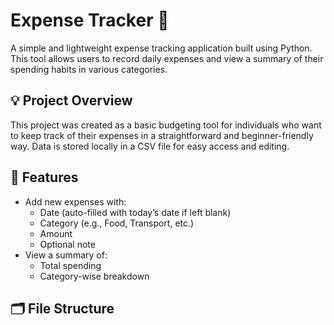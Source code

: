 # Expense Tracker 🧾

A simple and lightweight expense tracking application built using Python. This tool allows users to record daily expenses and view a summary of their spending habits in various categories.

## 💡 Project Overview

This project was created as a basic budgeting tool for individuals who want to keep track of their expenses in a straightforward and beginner-friendly way. Data is stored locally in a CSV file for easy access and editing.

## 🔧 Features

- Add new expenses with:
  - Date (auto-filled with today’s date if left blank)
  - Category (e.g., Food, Transport, etc.)
  - Amount
  - Optional note
- View a summary of:
  - Total spending
  - Category-wise breakdown

## 🗂 File Structure

